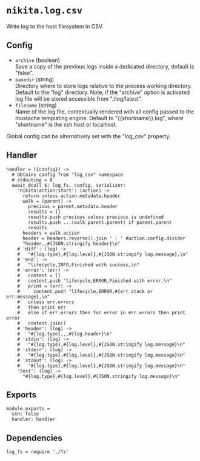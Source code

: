 
# `nikita.log.csv`

Write log to the host filesystem in CSV.

## Config

* `archive` (boolean)   
  Save a copy of the previous logs inside a dedicated directory, default is
  "false".   
* `basedir` (string)    
  Directory where to store logs relative to the process working directory.
  Default to the "log" directory. Note, if the "archive" option is activated
  log file will be stored accessible from "./log/latest".   
* `filename` (string)   
  Name of the log file, contextually rendered with all config passed to
  the mustache templating engine. Default to "{{shortname}}.log", where 
  "shortname" is the ssh host or localhost.   

Global config can be alternatively set with the "log_csv" property.

## Handler

    handler = ({config}) ->
      # Obtains config from "log_csv" namespace
      # stdouting = 0
      await @call $: log_fs, config, serializer:
        'nikita:action:start': (action) ->
          return unless action.metadata.header
          walk = (parent) ->
            precious = parent.metadata.header
            results = []
            results.push precious unless precious is undefined
            results.push ...(walk parent.parent) if parent.parent
            results
          headers = walk action
          header = headers.reverse().join ' : ' #action.config.divider
          "header,,#{JSON.stringify header}\n"
        # 'diff': (log) ->
        #   "#{log.type},#{log.level},#{JSON.stringify log.message},\n"
        # 'end': ->
        #   "lifecycle,INFO,Finished with success,\n"
        # 'error': (err) ->
        #   content = []
        #   content.push "lifecycle,ERROR,Finished with error,\n"
        #   print = (err) ->
        #     content.push "lifecycle,ERROR,#{err.stack or err.message},\n"
        #   unless err.errors
        #   then print err
        #   else if err.errors then for error in err.errors then print error
        #   content.join()
        # 'header': (log) ->
        #   "#{log.type},,,#{log.header}\n"
        # 'stdin': (log) ->
        #   "#{log.type},#{log.level},#{JSON.stringify log.message}\n"
        # 'stderr': (log) ->
        #   "#{log.type},#{log.level},#{JSON.stringify log.message}\n"
        # 'stdout': (log) ->
        #   "#{log.type},#{log.level},#{JSON.stringify log.message}\n"
        'text': (log) ->
          "#{log.type},#{log.level},#{JSON.stringify log.message}\n"

## Exports

    module.exports =
      ssh: false
      handler: handler

## Dependencies

    log_fs = require './fs'
